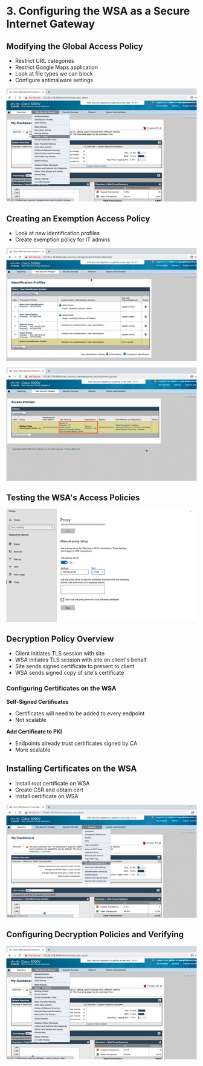 # 3. Configuring the WSA as a Secure Internet Gateway

## Modifying the Global Access Policy

* Restrict URL categories
* Restrict Google Maps application
* Look at file types we can block
* Configure antimalware settings

![](./assets/configuring-the-wsa-as-a-secure-internet-gateway-1.png)

## Creating an Exemption Access Policy

* Look at new identification profiles
* Create exemption policy for IT admins

![](./assets/configuring-the-wsa-as-a-secure-internet-gateway-2.png)

![](./assets/configuring-the-wsa-as-a-secure-internet-gateway-3.png)

## Testing the WSA's Access Policies

![](./assets/configuring-the-wsa-as-a-secure-internet-gateway-4.png)

## Decryption Policy Overview

* Client initiates TLS session with site
* WSA initiates TLS session with site on client's behalf
* Site sends signed certificate to present to client
* WSA sends signed copy of site's certificate

### Configuring Certificates on the WSA

**Self-Signed Certificates**
* Certificates will need to be added to every endpoint
* Not scalable

**Add Certificate to PKI**
* Endpoints already trust certificates signed by CA
* More scalable

## Installing Certificates on the WSA

* Install root certificate on WSA
* Create CSR and obtain cert
* Install certificate on WSA

![](./assets/configuring-the-wsa-as-a-secure-internet-gateway-5.png)

## Configuring Decryption Policies and Verifying

![](./assets/configuring-the-wsa-as-a-secure-internet-gateway-6.png)
